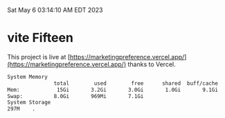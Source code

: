 Sat May  6 03:14:10 AM EDT 2023

# vite Fifteen


This project is live at [https://marketingpreference.vercel.app/](https://marketingpreference.vercel.app/) thanks to Vercel.

```bash
System Memory
               total        used        free      shared  buff/cache   available
Mem:            15Gi       3.2Gi       3.0Gi       1.0Gi       9.1Gi        10Gi
Swap:          8.0Gi       969Mi       7.1Gi
System Storage
297M	.
